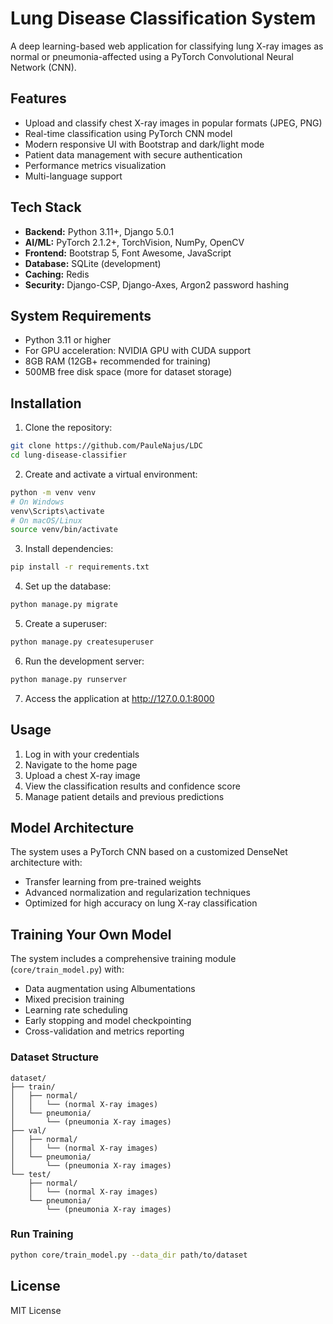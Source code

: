 # Lung Disease Classification System

A deep learning-based web application for classifying lung X-ray images as normal or pneumonia-affected using a PyTorch Convolutional Neural Network (CNN).

## Features

- Upload and classify chest X-ray images in popular formats (JPEG, PNG)
- Real-time classification using PyTorch CNN model
- Modern responsive UI with Bootstrap and dark/light mode
- Patient data management with secure authentication
- Performance metrics visualization
- Multi-language support

## Tech Stack

- **Backend:** Python 3.11+, Django 5.0.1
- **AI/ML:** PyTorch 2.1.2+, TorchVision, NumPy, OpenCV
- **Frontend:** Bootstrap 5, Font Awesome, JavaScript
- **Database:** SQLite (development)
- **Caching:** Redis
- **Security:** Django-CSP, Django-Axes, Argon2 password hashing

## System Requirements

- Python 3.11 or higher
- For GPU acceleration: NVIDIA GPU with CUDA support
- 8GB RAM (12GB+ recommended for training)
- 500MB free disk space (more for dataset storage)

## Installation

1. Clone the repository:
```bash
git clone https://github.com/PauleNajus/LDC
cd lung-disease-classifier
```

2. Create and activate a virtual environment:
```bash
python -m venv venv
# On Windows
venv\Scripts\activate
# On macOS/Linux
source venv/bin/activate
```

3. Install dependencies:
```bash
pip install -r requirements.txt
```

4. Set up the database:
```bash
python manage.py migrate
```

5. Create a superuser:
```bash
python manage.py createsuperuser
```

6. Run the development server:
```bash
python manage.py runserver
```

7. Access the application at http://127.0.0.1:8000

## Usage

1. Log in with your credentials
2. Navigate to the home page
3. Upload a chest X-ray image
4. View the classification results and confidence score
5. Manage patient details and previous predictions

## Model Architecture

The system uses a PyTorch CNN based on a customized DenseNet architecture with:
- Transfer learning from pre-trained weights
- Advanced normalization and regularization techniques
- Optimized for high accuracy on lung X-ray classification

## Training Your Own Model

The system includes a comprehensive training module (`core/train_model.py`) with:
- Data augmentation using Albumentations
- Mixed precision training
- Learning rate scheduling
- Early stopping and model checkpointing
- Cross-validation and metrics reporting

### Dataset Structure
```
dataset/
├── train/
│   ├── normal/
│   │   └── (normal X-ray images)
│   └── pneumonia/
│       └── (pneumonia X-ray images)
├── val/
│   ├── normal/
│   │   └── (normal X-ray images)
│   └── pneumonia/
│       └── (pneumonia X-ray images)
└── test/
    ├── normal/
    │   └── (normal X-ray images)
    └── pneumonia/
        └── (pneumonia X-ray images)
```

### Run Training
```bash
python core/train_model.py --data_dir path/to/dataset
```

## License

MIT License 